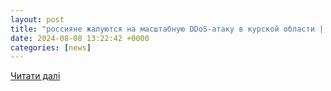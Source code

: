 ```yaml
---
layout: post
title: "россияне жалуются на масштабную DDoS-атаку в курской области | УНН"
date: 2024-08-08 13:22:42 +0000
categories: [news]
---
```


[Читати далі](https://unn.ua/ru/news/rossiyane-zhaluyutsya-na-masshtabnuyu-ddos-ataku-v-kurskoi-oblasti)
